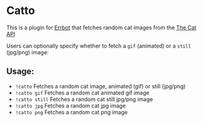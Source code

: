 # Catto

This is a plugin for [Errbot](http://errbot.io/) that fetches random cat images from the [The Cat API](http://thecatapi.com/)

Users can optionally specify whether to fetch a `gif` (animated) or a `still` (jpg/png) image:

## Usage:
- `!catto` Fetches a random cat image, animated (gif) or still (jpg/png)
- `!catto gif` Fetches a random cat animated gif image
- `!catto still` Fetches a random cat still jpg/png image
- `!catto jpg` Fetches a random cat jpg image
- `!catto png` Fetches a random cat png image
